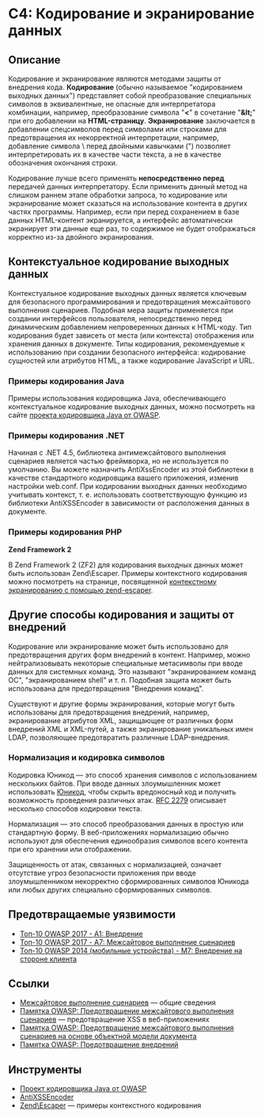 # C4: Кодирование и экранирование данных

## Описание

Кодирование и экранирование являются методами защиты от внедрения кода. __Кодирование__ (обычно называемое "кодированием выходных данных") представляет собой преобразование специальных символов в эквивалентные, не опасные для интерпретатора комбинации, например, преобразование символа "__<__" в сочетание "__\&lt;__" при его добавлении на __HTML-страницу__. __Экранирование__ заключается в добавлении спецсимволов перед символами или строками для предотвращения их некорректной интерпретации, например, добавление символа \ перед двойными кавычками (") позволяет интерпретировать их в качестве части текста, а не в качестве обозначения окончания строки.

Кодирование лучше всего применять __непосредственно перед__ передачей данных интерпретатору. Если применить данный метод на слишком раннем этапе обработки запроса, то кодирование или экранирование может сказаться на использование контента в других частях программы. Например, если при перед сохранением в базе данных HTML-контент экранируется, а интерфейс автоматически экранирует эти данные еще раз, то содержимое не будет отображаться корректно из-за двойного экранирования.

## Контекстуальное кодирование выходных данных

Контекстуальное кодирование выходных данных является ключевым для безопасного программирования и предотвращения межсайтового выполнения сценариев. Подобная мера защиты применяется при создании интерфейсов пользователя, непосредственно перед динамическим добавлением непроверенных данных к HTML-коду. Тип кодирования будет зависеть от места (или контекста) отображения или хранения данных в документе. Типы кодирования, рекомендуемые к использованию при создании безопасного интерфейса: кодирование сущностей или атрибутов HTML, а также кодирование JavaScript и URL.

### Примеры кодирования Java

Примеры использования кодировщика Java, обеспечивающего контекстуальное кодирование выходных данных, можно посмотреть на сайте [проекта кодировщика Java от OWASP](https://www.owasp.org/index.php/OWASP_Java_Encoder_Project#tab=Use_the_Java_Encoder_Project).

### Примеры кодирования .NET

Начиная с .NET 4.5, библиотека антимежсайтового выполнения сценариев является частью фреймворка, но не используется по умолчанию. Вы можете назначить AntiXssEncoder из этой библиотеки в качестве стандартного кодировщика вашего приложения, изменив настройки web.conf. При кодировании выходных данных необходимо учитывать контекст, т. е. использовать соответствующую функцию из библиотеки AntiXSSEncoder в зависимости от расположения данных в документе.

### Примеры кодирования PHP

**Zend Framework 2**

В Zend Framework 2 (ZF2) для кодирования выходных данных может быть использован Zend\Escaper. Примеры контекстного кодирования можно посмотреть на странице, посвященной [контекстному экранированию с помощью zend-escaper](https://framework.zend.com/blog/2017-05-16-zend-escaper.html).

## Другие способы кодирования и защиты от внедрений

Кодирование или экранирование может быть использовано для предотвращения других форм внедрений в контент. Например, можно нейтрализовывать некоторые специальные метасимволы при вводе данных для системных команд. Это называют "экранированием команд ОС", "экранированием shell" и т. п. Подобная защита может быть использована для предотвращения "Внедрения команд".

Существуют и другие формы экранирования, которые могут быть использованы для предотвращения внедрений, например, экранирование атрибутов XML, защищающее от различных форм внедрений XML и XML-путей, а также экранирование уникальных имен LDAP, позволяющее предотвратить различные LDAP-внедрения.

### Нормализация и кодировка символов

Кодировка Юникод — это способ хранения символов с использованием нескольких байтов. При вводе данных злоумышленник может использовать [Юникод](https://www.owasp.org/index.php/Unicode_Encoding), чтобы скрыть вредоносный код и получить возможность проведения различных атак. [RFC 2279](https://tools.ietf.org/html/rfc2279) описывает несколько способов кодировки текста.

Нормализация — это способ преобразования данных в простую или стандартную форму. В веб-приложениях нормализацию обычно используют для обеспечения единообразия символов всего контента при его хранении или отображении.

Защищенность от атак, связанных с нормализацией, означает отсутствие угроз безопасности приложения при вводе злоумышленником некорректно сформированных символов Юникода или любых других специально сформированных символов.

## Предотвращаемые уязвимости

* [Топ-10 OWASP 2017 - A1: Внедрение](https://www.owasp.org/index.php/Top_10-2017_A1-Injection)
* [Топ-10 OWASP 2017 - А7: Межсайтовое выполнение сценариев](https://www.owasp.org/index.php/Top_10-2017_A7-Cross-Site_Scripting_(XSS))
* [Топ-10 OWASP 2014 (мобильные устройства) - M7: Внедрение на стороне клиента](https://www.owasp.org/index.php/Mobile_Top_10_2014-M7)

## Ссылки

* [Межсайтовое выполнение сценариев](https://www.owasp.org/index.php/XSS) — общие сведения
* [Памятка OWASP: Предотвращение межсайтового выполнения сценариев](https://www.owasp.org/index.php/XSS_(Cross_Site_Scripting)_Prevention_Cheat_Sheet) — предотвращение XSS в веб-приложениях
* [Памятка OWASP: Предотвращение межсайтового выполнения сценариев на основе объектной модели документа](https://www.owasp.org/index.php/DOM_based_XSS_Prevention_Cheat_Sheet)
* [Памятка OWASP: Предотвращение внедрений](https://www.owasp.org/index.php/Injection_Prevention_Cheat_Sheet)

## Инструменты

* [Проект кодировщика Java от OWASP](https://www.owasp.org/index.php/OWASP_Java_Encoder_Project)
* [AntiXSSEncoder](https://msdn.microsoft.com/en-us/library/system.web.security.antixss.antixssencoder(v=vs.110).aspx)
* [Zend\Escaper](https://framework.zend.com/blog/2017-05-16-zend-escaper.html) — примеры контекстного кодирования